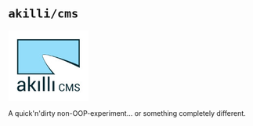 # `akilli/cms`

![akıllı CMS](https://raw.githubusercontent.com/akilli/cms/master/public/theme/logo.jpg)

A quick'n'dirty non-OOP-experiment... or something completely different.
